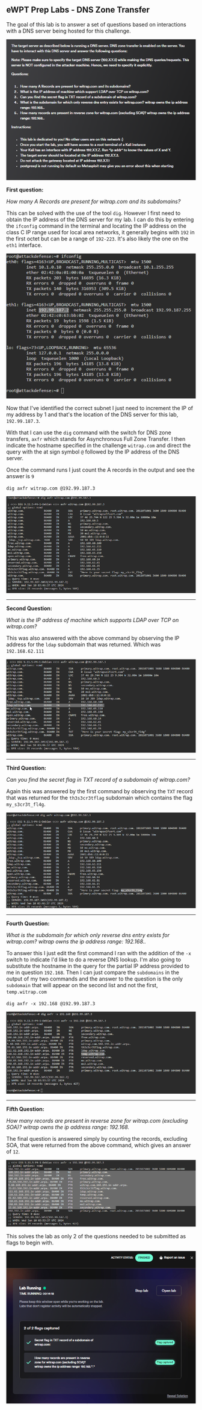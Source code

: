 ## **eWPT Prep Labs - DNS Zone Transfer**

The goal of this lab is to answer a set of questions based on interactions with a DNS server being hosted for this challenge.

![lab1 intro](/docs/assets/images/ewpt/labs/dnszonetransfer/01.png)

**First question:** 

*How many A Records are present for witrap.com and its subdomains?* 

This can be solved with the use of the tool `dig`. However I first need to obtain the IP address of the DNS server for my lab. I can do this by entering the `ifconfig` command in the terminal and locating the IP address on the class C IP range used for local area networks, it generally begins with `192` in the first octet but can be a range of `192-223`. It's also likely the one on the `eth1` interface.  

![obtain IP address](/docs/assets/images/ewpt/labs/dnszonetransfer/02.png)

Now that I've identified the correct subnet I just need to increment the IP of my address by 1 and that's the location of the DNS server for this lab, `192.99.187.3`.  

With that I can use the `dig` command with the switch for DNS zone transfers, `axfr` which stands for Asynchronous Full Zone Transfer. I then indicate the hostname specified in the challenge `witrap.com` and direct the query with the at sign symbol `@` followed by the IP address of the DNS server. 

Once the command runs I just count the A records in the output and see the answer is `9`

`dig axfr witrap.com @192.99.187.3` 

![dig command](/docs/assets/images/ewpt/labs/dnszonetransfer/03.png)

---

**Second Question:** 

*What is the IP address of machine which supports LDAP over TCP on witrap.com?* 

This was also answered with the above command by observing the IP address for the `ldap` subdomain that was returned. Which was `192.168.62.111` 

![Second answer](/docs/assets/images/ewpt/labs/dnszonetransfer/04.png)

---

**Third Question:**

*Can you find the secret flag in TXT record of a subdomain of witrap.com?* 

Again this was answered by the first command by observing the `TXT` record that was returned for the `th3s3cr3tflag` subdomain which contains the flag `my_s3cr3t_fl4g`. 

![secret flag](/docs/assets/images/ewpt/labs/dnszonetransfer/05.png)

---

**Fourth Question:**

*What is the subdomain for which only reverse dns entry exists for witrap.com? witrap owns the ip address range: 192.168..* 

To answer this I just edit the first command I ran with the addition of the `-x` switch to indicate I'd like to do a reverse DNS lookup. I'm also going to substitute the hostname in the query for the partial IP address provided to me in question `192.168`. Then I can just compare the `subdomains` in the output of my two commands and the answer to the question is the only `subdomain` that will appear on the second list and not the first, `temp.witrap.com` 

`dig axfr -x 192.168 @192.99.187.3` 

![2nd dig command](/docs/assets/images/ewpt/labs/dnszonetransfer/06.png)

---

**Fifth Question:** 

*How many records are present in reverse zone for witrap.com (excluding SOA)? witrap owns the ip address range: 192.168.* 

The final question is answered simply by counting the records, excluding SOA, that were returned from the above command, which gives an answer of `12`. 

![fifth answer](/docs/assets/images/ewpt/labs/dnszonetransfer/07.png)

This solves the lab as only 2 of the questions needed to be submitted as flags to begin with. 

![Solved](/docs/assets/images/ewpt/labs/dnszonetransfer/08.png)
